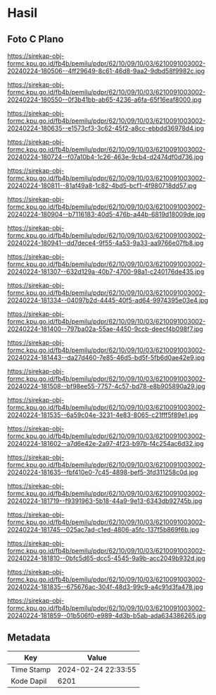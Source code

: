 # Hasil

## Foto C Plano

https://sirekap-obj-formc.kpu.go.id/fb4b/pemilu/pdpr/62/10/09/10/03/6210091003002-20240224-180506--4ff29649-8c61-46d8-9aa2-9dbd58f9982c.jpg

https://sirekap-obj-formc.kpu.go.id/fb4b/pemilu/pdpr/62/10/09/10/03/6210091003002-20240224-180550--0f3b41bb-ab65-4236-a6fa-65f16eaf8000.jpg

https://sirekap-obj-formc.kpu.go.id/fb4b/pemilu/pdpr/62/10/09/10/03/6210091003002-20240224-180635--e1573cf3-3c62-45f2-a8cc-ebbdd36978d4.jpg

https://sirekap-obj-formc.kpu.go.id/fb4b/pemilu/pdpr/62/10/09/10/03/6210091003002-20240224-180724--f07a10b4-1c26-463e-9cb4-d2474df0d736.jpg

https://sirekap-obj-formc.kpu.go.id/fb4b/pemilu/pdpr/62/10/09/10/03/6210091003002-20240224-180811--81af49a8-1c82-4bd5-bcf1-4f980718dd57.jpg

https://sirekap-obj-formc.kpu.go.id/fb4b/pemilu/pdpr/62/10/09/10/03/6210091003002-20240224-180904--b7116183-40d5-476b-a44b-6819d18009de.jpg

https://sirekap-obj-formc.kpu.go.id/fb4b/pemilu/pdpr/62/10/09/10/03/6210091003002-20240224-180941--dd7dece4-9f55-4a53-9a33-aa9766e07fb8.jpg

https://sirekap-obj-formc.kpu.go.id/fb4b/pemilu/pdpr/62/10/09/10/03/6210091003002-20240224-181307--632d129a-40b7-4700-98a1-c240176de435.jpg

https://sirekap-obj-formc.kpu.go.id/fb4b/pemilu/pdpr/62/10/09/10/03/6210091003002-20240224-181334--04097b2d-4445-40f5-ad64-9974395e03e4.jpg

https://sirekap-obj-formc.kpu.go.id/fb4b/pemilu/pdpr/62/10/09/10/03/6210091003002-20240224-181400--797ba02a-55ae-4450-9ccb-deecf4b098f7.jpg

https://sirekap-obj-formc.kpu.go.id/fb4b/pemilu/pdpr/62/10/09/10/03/6210091003002-20240224-181443--da27d460-7e85-46d5-bd5f-5fb6d0ae42e9.jpg

https://sirekap-obj-formc.kpu.go.id/fb4b/pemilu/pdpr/62/10/09/10/03/6210091003002-20240224-181508--bf98ee55-7757-4c57-bd78-e8b905890a29.jpg

https://sirekap-obj-formc.kpu.go.id/fb4b/pemilu/pdpr/62/10/09/10/03/6210091003002-20240224-181535--6a59c04e-3231-4e83-8065-c21fff5f89e1.jpg

https://sirekap-obj-formc.kpu.go.id/fb4b/pemilu/pdpr/62/10/09/10/03/6210091003002-20240224-181602--a7d6e42e-2a97-4f23-b97b-f4c254ac6d32.jpg

https://sirekap-obj-formc.kpu.go.id/fb4b/pemilu/pdpr/62/10/09/10/03/6210091003002-20240224-181635--fbf410e0-7c45-4898-bef5-3fd311258c0d.jpg

https://sirekap-obj-formc.kpu.go.id/fb4b/pemilu/pdpr/62/10/09/10/03/6210091003002-20240224-181719--f9391963-5b18-44a9-9e13-6343db92745b.jpg

https://sirekap-obj-formc.kpu.go.id/fb4b/pemilu/pdpr/62/10/09/10/03/6210091003002-20240224-181745--025ac7ad-c1ed-4806-a5fc-137f5b869f6b.jpg

https://sirekap-obj-formc.kpu.go.id/fb4b/pemilu/pdpr/62/10/09/10/03/6210091003002-20240224-181810--0bfc5d65-dcc5-4545-9a9b-acc2049b932d.jpg

https://sirekap-obj-formc.kpu.go.id/fb4b/pemilu/pdpr/62/10/09/10/03/6210091003002-20240224-181835--675676ac-304f-48d3-99c9-a4c91d3fa478.jpg

https://sirekap-obj-formc.kpu.go.id/fb4b/pemilu/pdpr/62/10/09/10/03/6210091003002-20240224-181859--01b506f0-e989-4d3b-b5ab-ada634386265.jpg


## Metadata

| Key        | Value               |
| ---------- | ------------------- |
| Time Stamp | 2024-02-24 22:33:55 |
| Kode Dapil | 6201                |



